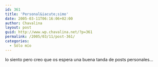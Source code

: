 ```yaml
---
id: 361
title: 'Personal&iacute;simo'
date: 2005-03-11T06:16:06+02:00
author: Chavalina
layout: post
guid: http://www.wp.chavalina.net/?p=361
permalink: /2005/03/11/post-361/
categories:
  - Sólo mío
---
```

lo siento pero creo que os espera una buena tanda de posts personales&#8230;